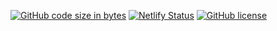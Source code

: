 [![GitHub code size in bytes](https://img.shields.io/github/languages/code-size/tushar-mahalya/Engagement-Invitation?logo=github)](https://gaurav-weds-aayushi.netlify.app/) [![Netlify Status](https://api.netlify.com/api/v1/badges/8fc51e89-421f-46ea-9dd8-72681b1f7361/deploy-status)](https://app.netlify.com/sites/gaurav-weds-aayushi/deploys) [![GitHub license](https://img.shields.io/github/license/tushar-mahalya/Engagement-Invitation?logo=github)](https://github.com/tushar-mahalya/Engagement-Invitation)
 
